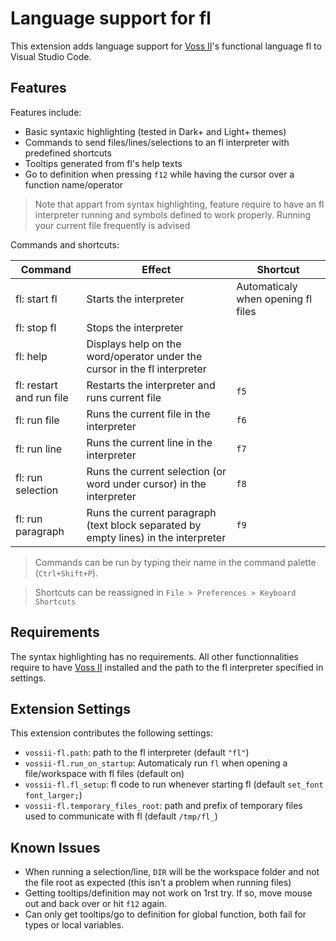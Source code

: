 # Language support for fl

This extension adds language support for [Voss II](https://github.com/TeamVoss/VossII)'s functional language fl to Visual Studio Code.

## Features

Features include:

- Basic syntaxic highlighting (tested in Dark+ and Light+ themes)
- Commands to send files/lines/selections to an fl interpreter with
	predefined shortcuts
- Tooltips generated from fl's help texts
- Go to definition when pressing `f12` while having the cursor over
	a function name/operator

> Note that appart from syntax highlighting, feature require to have
	an fl interpreter running and symbols defined to work properly.
	Running your current file frequently is advised


Commands and shortcuts:

|Command|Effect|Shortcut|
|-------|------|--------|
|fl: start fl|Starts the interpreter|Automaticaly when opening fl files|
|fl: stop fl|Stops the interpreter| |
|fl: help|Displays help on the word/operator under the cursor in the fl interpreter| |
|fl: restart and run file|Restarts the interpreter and runs current file|`f5`|
|fl: run file|Runs the current file in the interpreter|`f6`|
|fl: run line|Runs the current line in the interpreter|`f7`|
|fl: run selection|Runs the current selection (or word under cursor) in the interpreter|`f8`|
|fl: run paragraph|Runs the current paragraph (text block separated by empty lines) in the interpreter|`f9`|


> Commands can be run by typing their name in the command palette (`Ctrl+Shift+P`).

> Shortcuts can be reassigned in `File > Preferences > Keyboard Shortcuts`

## Requirements

The syntax highlighting has no requirements.
All other functionnalities require to have
[Voss II](https://github.com/TeamVoss/VossII) installed and
the path to the fl interpreter specified in settings.

## Extension Settings

This extension contributes the following settings:

* `vossii-fl.path`: path to the fl interpreter (default `"fl"`)
* `vossii-fl.run_on_startup`: Automaticaly run `fl` when opening a
	file/workspace with fl files (default on)
* `vossii-fl.fl_setup`: fl code to run whenever starting fl
	(default `set_font font_larger;`)
* `vossii-fl.temporary_files_root`: path and prefix of temporary files used to
	communicate with fl (default `/tmp/fl_`)

## Known Issues

* When running a selection/line, `DIR` will be the workspace folder and not
	the file root as expected (this isn't a problem when running files)
* Getting tooltips/definition may not work on 1rst try.
	If so, move mouse out and back over or hit `f12` again.
* Can only get tooltips/go to definition for global function, both fail
	for types or local variables.
